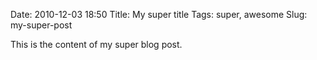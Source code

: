 Date: 2010-12-03 18:50
Title: My super title
Tags: super, awesome
Slug: my-super-post

This is the content of my super blog post.